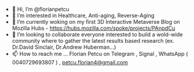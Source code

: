 - 👋 Hi, I’m @florianpetcu
- 👀 I’m interested in Healthcare, Anti-aging, Reverse-Aging
- 🌱 I’m currently woking on my first 3D Interactive Metaverse Blog on Mozilla Hubs - https://hubs.mozilla.com/spoke/projects/PAnpdCu
- 💞️ I’m looking to collaborate everyone interested to build a wold-wide community where to gather the latest results based research (ex. Dr.David Sinclair, Dr.Andrew Huberman...)
- 📫 How to reach me ... Florian Petcu on Telegram , Signal , WhatsApp ( 0040729693807 ) , petcu.florian4@gmail.com

<!---
florianpetcu/florianpetcu is a ✨ special ✨ repository because its `README.md` (this file) appears on your GitHub profile.
You can click the Preview link to take a look at your changes.
--->
